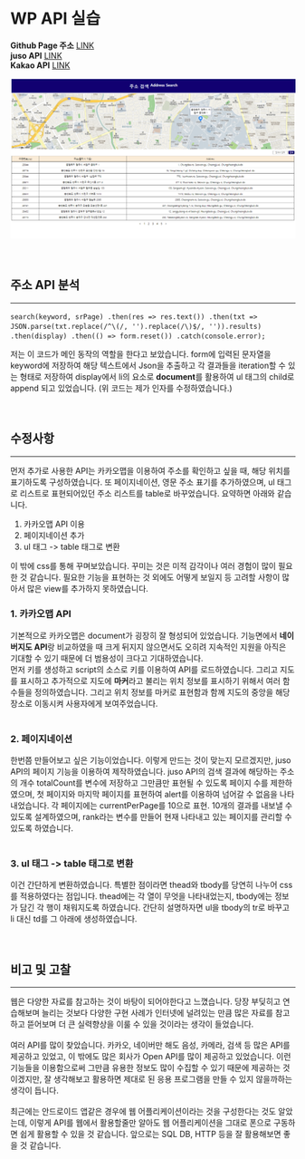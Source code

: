 # WP API 실습

**Github Page 주소** [LINK](https://s-hun.github.io/wp-api)</br>
**juso API** [LINK](https://www.juso.go.kr/)</br>
**Kakao API** [LINK](https://developers.kakao.com/)

<img src="img/test.png" alt="testImg"/>

<br>
<br>
<br>

## 주소 API 분석
<hr/>

`search(keyword, srPage)
        .then(res => res.text())
        .then(txt => JSON.parse(txt.replace(/^\(/, '').replace(/\)$/, '')).results)
        .then(display)
        .then(() => form.reset())
        .catch(console.error);`

저는 이 코드가 메인 동작의 역할을 한다고 보았습니다.
form에 입력된 문자열을 keyword에 저장하여 해당 텍스트에서 Json을 추출하고 각 결과들을 iteration할 수 있는 형태로 저장하여 display에서 li의 요소로 **document**를 활용하여 ul 태그의 child로 append 되고 있었습니다. (위 코드는 제가 인자를 수정하였습니다.)
<br>
<br>
<br>
## 수정사항
<hr/>

먼저 추가로 사용한 API는 카카오맵을 이용하여 주소를 확인하고 싶을 때, 해당 위치를 표기하도록 구성하였습니다. 또 페이지네이션, 영문 주소 표기를 추가하였으며, ul 태그로 리스트로 표현되어있던 주소 리스트를 table로 바꾸었습니다. 요약하면 아래와 같습니다.

1. 카카오맵 API 이용
2. 페이지네이션 추가
3. ul 태그 -> table 태그로 변환

이 밖에 css를 통해 꾸며보았습니다. 꾸미는 것은 미적 감각이나 여러 경험이 많이 필요한 것 같습니다. 필요한 기능을 표현하는 것 외에도 어떻게 보일지 등 고려할 사항이 많아서 많은 view를 추가하지 못하였습니다.

### **1. 카카오맵 API**

기본적으로 카카오맵은 document가 굉장히 잘 형성되어 있었습니다. 기능면에서 **네이버지도 API**랑 비교하였을 때 크게 뒤지지 않으면서도 오히려 지속적인 지원을 아직은 기대할 수 있기 때문에 더 범용성이 크다고 기대하였습니다.<br>
먼저 키를 생성하고 script의 소스로 키를 이용하여 API를 로드하였습니다. 그리고 지도를 표시하고 추가적으로 지도에 **마커**라고 불리는 위치 정보를 표시하기 위해서 여러 함수들을 정의하였습니다. 그리고 위치 정보를 마커로 표현함과 함께 지도의 중앙을 해당 장소로 이동시켜 사용자에게 보여주었습니다.
<br>
<br>

### **2. 페이지네이션**

한번쯤 만들어보고 싶은 기능이었습니다. 이렇게 만드는 것이 맞는지 모르겠지만, juso API의 페이지 기능을 이용하여 제작하였습니다. juso API의 검색 결과에 해당하는 주소의 개수 totalCount를 변수에 저장하고 그만큼만 표현될 수 있도록 페이지 수를 제한하였으며, 첫 페이지와 마지막 페이지를 표현하여 alert를 이용하여 넘어갈 수 없음을 나타내었습니다. 각 페이지에는 currentPerPage를 10으로 표현. 10개의 결과를 내보낼 수 있도록 설계하였으며, rank라는 변수를 만들어 현재 나타내고 있는 페이지를 관리할 수 있도록 하였습니다.
<br>
<br>

### **3. ul 태그 -> table 태그로 변환**
이건 간단하게 변환하였습니다. 특별한 점이라면 thead와 tbody를 당연히 나누어 css를 적용하였다는 점입니다. thead에는 각 열이 무엇을 나타내었는지, tbody에는 정보가 담긴 각 행이 채워지도록 하였습니다. 간단히 설명하자면 ul을 tbody의 tr로 바꾸고 li 대신 td를 그 아래에 생성하였습니다.
<br>
<br>
<br>

## 비고 및 고찰
<hr/>
웹은 다양한 자료를 참고하는 것이 바탕이 되어야한다고 느꼈습니다. 당장 부딪히고 연습해보며 늘리는 것보다 다양한 구현 사례가 인터넷에 널려있는 만큼 많은 자료를 참고하고 뜯어보며 더 큰 실력향상을 이룰 수 있을 것이라는 생각이 들었습니다. 
<br><br>
여러 API를 많이 찾았습니다. 카카오, 네이버만 해도 음성, 카메라, 검색 등 많은 API를 제공하고 있었고, 이 밖에도 많은 회사가 Open API를 많이 제공하고 있었습니다. 이런 기능들을 이용함으로써 그만큼 유용한 정보도 많이 수집할 수 있기 때문에 제공하는 것이겠지만, 잘 생각해보고 활용하면 제대로 된 응용 프로그램을 만들 수 있지 않을까하는 생각이 듭니다.
<br><br>
최근에는 안드로이드 앱같은 경우에 웹 어플리케이션이라는 것을 구성한다는 것도 알았는데, 이렇게 API를 웹에서 활용할줄만 알아도 웹 어플리케이션을 그대로 폰으로 구동하면 쉽게 활용할 수 있을 것 같습니다. 앞으로는 SQL DB, HTTP 등을 잘 활용해보면 좋을 것 같습니다.